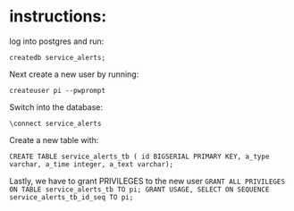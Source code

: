 # instructions:

log into postgres and run:

`createdb service_alerts;`

Next create a new user by running:

`createuser pi --pwprompt`

Switch into the database:

`\connect service_alerts`

Create a new table with:

`CREATE TABLE service_alerts_tb (
  id BIGSERIAL PRIMARY KEY,
  a_type varchar,
  a_time integer,
  a_text varchar);`

Lastly, we have to grant PRIVILEGES to the new user
`GRANT ALL PRIVILEGES ON TABLE service_alerts_tb TO pi;
 GRANT USAGE, SELECT ON SEQUENCE service_alerts_tb_id_seq TO pi;`
